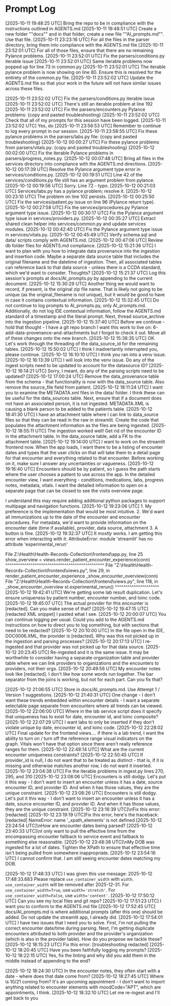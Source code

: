 # Prompt Log

[2025-10-11 19:48:25 UTC] Bring the repo to be in compliance with the instructions outlined in AGENTS.md
[2025-10-11 19:48:51 UTC] Create a new folder ""docs"" and in that folder, create a new file ""AI_prompts.md"". Use that file.
[2025-10-11 23:23:16 UTC] For all the files in the parser directory, bring them into compliance with the AGENTS.md file
[2025-10-11 23:52:01 UTC] For all of those files, ensure that there are no remaining Pylance problems.
[2025-10-11 23:52:01 UTC] Fix the parsers/conditions.py iterable issue
[2025-10-11 23:52:01 UTC] Same iterable problems now popped up for line 73 in common.py
[2025-10-11 23:52:01 UTC] The iterable pylance problem is now showing on line 80. Ensure this is resolved for the entirety of the common.py file.
[2025-10-11 23:52:02 UTC] Update the AGENTS.md file so that your work in the future will not have similar issues across these files.

[2025-10-11 23:52:02 UTC] Fix the parsers/conditions.py iterable issue
[2025-10-11 23:52:02 UTC] There's still an iterable problem at line 192
[2025-10-11 23:52:02 UTC] Fix the parsers/encounters.py Pylance problems:  {copy and pasted troubleshooting}
[2025-10-11 23:52:02 UTC] Check that all of my prompts for this session have been logged.
[2025-10-11 23:52:02 UTC] Yes, do
[2025-10-11 23:56:53 UTC] Remember to continue to log every prompt in our session.
[2025-10-11 23:58:55 UTC] Fix these pylance problems in the parsers/labs.py file: {copy and pasted troubleshooting}
[2025-10-12 00:00:27 UTC] Fix these pylance problems from parsers/vitals.py: {copy and pasted troubleshooting}
[2025-10-12 00:02:00 UTC] Fix the iterable Pylance problems in parsers/progress_notes.py.
[2025-10-12 00:07:48 UTC] Bring all files in the services directory into compliance with the AGENTS.md directions.
[2025-10-12 00:17:39 UTC] Resolve the Pylance argument type error in services/conditions.py.
[2025-10-12 00:19:51 UTC] Line 42 of the services/conditions.py file still has an argument problem from pylance.
[2025-10-12 00:19:56 UTC] Sorry. Line 72 - typo.
[2025-10-12 00:21:03 UTC] Services/labs.py has a pylance problem; resolve it.
[2025-10-12 00:23:10 UTC] The problem on line 102 persists.
[2025-10-12 00:25:50 UTC] Fix the services/patient.py issue on line 96 (Pylance return type).
[2025-10-12 00:27:58 UTC] Fix the services/procedures.py Pylance argument type issue.
[2025-10-12 00:30:17 UTC] Fix the Pylance argument type issue in services/providers.py.
[2025-10-12 00:35:27 UTC] Extract shared clean helper into services/common.py and update services modules.
[2025-10-12 00:42:40 UTC] Fix the Pylance argument type issue in services/vitals.py.
[2025-10-12 00:45:49 UTC] Verify schema.sql and data/ scripts comply with AGENTS.md.
[2025-10-12 00:47:06 UTC] Review db folder files for AGENTS.md compliance.
[2025-10-12 15:21:36 UTC]
I want to plan with you how to integrate data provenance into the ingestion and insertion code. Maybe a separate data source table that includes the original filename and the datetime of ingestion. Then, all associated tables can reference back to that data source - unless there is a CCDA standard, which we'd want to consider. Thoughts?
[2025-10-12 15:21:37 UTC]  Log this session's prompts at docs/AI_prompts.py by appending to the current document.
[2025-10-12 15:30:29 UTC] Another thing we would want to record, if present, is the original zip file name. That is likely not going to be unique (as the original_filename is not unique), but it would be good to have in case it contains contextual information.
[2025-10-12 15:32:45 UTC] Do not continue to log prompts to AI_prompts.py, only AI_prompts.md. Additionally, do not log IDE contextual information, follow the AGENTS.md standard of a timestamp and the literal prompt.
Next, thread source_archive into the ingestion pipeline.
[2025-10-12 15:37:40 UTC] Before we continue - hold that thought - I have a git repo branch I want this work to live on: 6-add-data-provenance-and-attachments but I forgot to check it out. Move all of these changes onto the new branch.
[2025-10-12 15:38:35 UTC] OK. Let's work through the threading of the data_source_id for the remaining tables.
[2025-10-12 15:50:02 UTC] I think I inadvertantly interrupted you, please continue.
[2025-10-12 16:10:10 UTC] I think you ran into a venv issue.
[2025-10-12 16:13:39 UTC] I will look into the venv issue. Do any of the ingest scripts need to be updated to account for the datasource ID?
[2025-10-12 16:14:21 UTC] Sorry, I meant, do any of the parsing scripts need to be updated?
[2025-10-12 17:00:24 UTC] Remove the data_provenance table from the schema - that functionality is now with the data_source table. Also remove the source_file field from patient.
[2025-10-12 18:11:24 UTC] I want you to examine the METADATA.xml files in the data/ folder. I think these can be useful for the data_sources table. Next, ensure that if a document does not have an associated person, it is not ingested. METADATA.XML is causing a blank person to be added to the patients table.
[2025-10-12 18:41:30 UTC] I have an attachment table where I can link to data_source files so that they can be read in the raw in streamlit. Create the code that populates the attachment information as the files are being ingested.
[2025-10-12 18:55:11 UTC] The ingestion worked well! Get rid of the encounter ID in the attachment table. In the data_source table, add a FK to the attachment table.
[2025-10-12 19:14:00 UTC] I want to work on the streamlit frontend now. When the app loads, I want there to be a listing of encounter dates and types that the user clicks on that will take them to a detail page for that encounter and everything related to that encounter. Before working on it, make sure I answer any uncertainties or vagueness.
[2025-10-12 19:16:40 UTC] Encounters should be by patient, so I guess the path starts where the user chooses a patient to use across the app. In the detailed encounter view, I want everything - conditions, medications, labs, progress notes, metadata, vitals. I want the detailed information to open on a separate page that can be closed to see the visits overview page.

I understand this may require adding additional python packages to support multipage and navigation functions.
[2025-10-12 19:23:06 UTC] 1. My preference is the implementation that would be most intuitive.
2. We'd want all immunizations up to the date of the encounter and encounter procedures. For metadata, we'd want to provide information on the encounter date (time if available), provider, data source, attachment
3. A button is fine.
[2025-10-12 19:32:37 UTC] It _mostly_ works. I am getting this error when interacting with it:
AttributeError: module 'streamlit' has no attribute 'experimental_rerun'

File Z:\\Health\\Health-Records-Collection\\frontend\\app.py, line 25
    show_overview = views.render_patient_encounter_experience(conn)
                    ^^^^^^^^^^^^^^^^^^^^^^^^^^^^^^^^^^^^^^^^^^^^^^^
File "Z:\\Health\\Health-Records-Collection\\frontend\\views.py", line 29, in render_patient_encounter_experience
    _show_encounter_overview(conn)
File "Z:\\Health\\Health-Records-Collection\\frontend\\views.py", line 118, in _show_encounter_overview
    st.experimental_rerun()
    ^^^^^^^^^^^^^^^^^^^^^
[2025-10-12 19:42:41 UTC] We're getting some lab result duplication. Let's ensure uniqueness by patient number, encounter number, and loinc code.
[2025-10-12 19:45:07 UTC] The actual provider for this encounter is [redacted]. Can you make sense of that?
[2025-10-12 19:47:15 UTC] [redacted XML snippet] I pasted what I see.
[2025-10-12 20:00:07 UTC] You can continue logging per usual. Could you add to the AGENTS.md instructions on how to direct you to log something, but with sections that need to be redacted?
[2025-10-12 20:10:00 UTC] In the file open in the IDE, DOC0006.XML, the provider is [redacted]. Why was this not picked up in the ingestion and parsing processes?
[2025-10-12 20:17:13 UTC] I re-ingested and that provider was not picked up for that data source.
[2025-10-12 20:23:45 UTC] Re-ingested and it is the same issue. It may be worthwhile to consider having a separate organization table and provider table where we can link providers to organizations and the encounters to providers, not their orgs.
[2025-10-12 20:49:56 UTC] My encounter notes look like [redacted]. I don't like how some words run together. The bar separator from the joins is working, but not for each part. Can you fix that?

[2025-10-12 21:06:55 UTC] Store in docs/AI_prompts.md. Use Attempt 1 / Version 1 suggestions.
[2025-10-12 21:40:31 UTC]
One change - I don't want these trends embedded within encounter details - I want a separate selectable page separate from encounters where all trends can be viewed.
[2025-10-12 22:06:00 UTC]
Where in the lab service script does it specify that uniqueness has to exist for date, encounter id, and loinc composite?
[2025-10-12 22:07:29 UTC]
I want labs to only be inserted if they don't violate unique by date, encounter id, and loinc code.
[2025-10-12 22:28:02 UTC]
Final update for the frontend views.... if there is a lab trend, I want the ability to turn on / turn off the reference range visual indicators on the graph. Vitals won't have that option since there aren't really reference ranges for them.
[2025-10-12 22:48:14 UTC]
What are the current encounter uniqueness constraints?
[2025-10-12 22:50:45 UTC]
If provider_id is null, I do not want that to be treated as distinct - that is, if it is missing and otherwise matches another row, I do not want it inserted.
[2025-10-12 23:04:38 UTC]
Fix the iterable problems in ingest.py lines 270, 295, and 310
[2025-10-12 23:08:06 UTC]
Encounters is still dodgy. Let's put it this way - I don't want to insert an encounter unless it has a date, source encounter ID, and provider ID. And when it has those values, they are the unique constraint.
[2025-10-12 23:08:26 UTC]
Encounters is still dodgy. Let's put it this way - I don't want to insert an encounter unless it has a date, source encounter ID, and provider ID. And when it has those values, they are the unique constraint.
[2025-10-12 23:16:39 UTC]\nFix this error: [redacted]
[2025-10-12 23:19:19 UTC]Fix this error, here's the traceback:
[redacted]
NameError: name '_xpath_elements' is not defined
[2025-10-12 23:24:54 UTC]\nHow are encounter dates being parsed?
[2025-10-12 23:40:33 UTC]\nI only want to pull the effective time from the encompassing encounter fallback to service event and fallback to something else reasonable.
[2025-10-12 23:48:38 UTC]\nMy DOB was ingested for a lot of dates. Tighten the XPath to ensure that effective time isn't being pulled from somewhere inappropriate.
[2025-10-12 23:54:16 UTC] I cannot confirm that. I am still seeing encounter dates matching my DOB.

[2025-10-12 17:48:33 UTC] I was given this use message: 2025-10-12 17:48:33.683 Please replace `use_container_width` with `width`. `use_container_width` will be removed after 2025-12-31. For `use_container_width=True`, use `width='stretch'`. For `use_container_width=False`, use `width='content'`.
[2025-10-12 17:50:12 UTC] Can you see my local files and git repo?
[2025-10-12 17:51:23 UTC] I want you to conform to the AGENTS.md file
[2025-10-12 17:52:45 UTC] docs/AI_prompts.md is where additional prompts (after this one) should be added. Do not update the streamlit app, I already did.
[2025-10-12 17:54:01 UTC] I have two issues that I need you to solve. First, I'm not pulling the correct encounter date/time during parsing. Next, I'm getting duplicate encounters attributed to both provider and the provider's organization (which is also in the provider table). How do you propose we tackle these?
[2025-10-12 18:15:23 UTC] Fix this error: [troubleshooting redacted]
[2025-10-12 18:20:45 UTC] Have you been faithfully logging my prompts?
[2025-10-12 18:22:15 UTC] Yes, fix the linting and why did you add them in the middle instead of appending to the end?

[2025-10-12 18:24:30 UTC] In the encounter notes, they often start with a date - where does that date come from?
[2025-10-12 18:27:45 UTC] Where is 10/21 coming from? It's an upcoming appointment - I don't want to import anything related to encounter elements with moodCode="APT", which are appointments, I think.
[2025-10-12 18:32:10 UTC] Let me re-ingest and I'll get back to you
